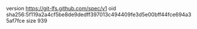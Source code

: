 version https://git-lfs.github.com/spec/v1
oid sha256:5f119a2a4cf5be8de9dedff397013c494409fe3d5e00bff44fce694a35af7fce
size 939
